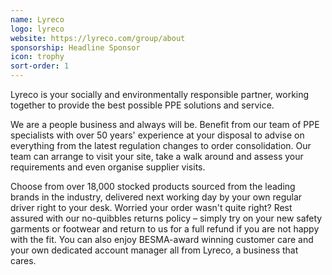 ```yaml
---
name: Lyreco
logo: lyreco
website: https://lyreco.com/group/about
sponsorship: Headline Sponsor
icon: trophy
sort-order: 1
---
```

Lyreco is your socially and environmentally responsible partner, working together to provide the best possible PPE solutions and service.

We are a people business and always will be. Benefit from our team of PPE specialists with over 50 years' experience at your disposal to advise on everything from the latest regulation changes to order consolidation. Our team can arrange to visit your site, take a walk around and assess your requirements and even organise supplier visits.

Choose from over 18,000 stocked products sourced from the leading brands in the industry, delivered next working day by your own regular driver right to your desk. Worried your order wasn't quite right? Rest assured with our no-quibbles returns policy – simply try on your new safety garments or footwear and return to us for a full refund if you are not happy with the fit. You can also enjoy BESMA-award winning customer care and your own dedicated account manager all from Lyreco, a business that cares.